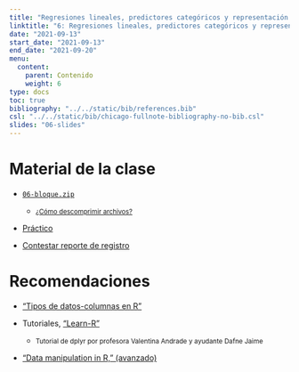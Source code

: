 ```yaml
---
title: "Regresiones lineales, predictores categóricos y representación gráfica"
linktitle: "6: Regresiones lineales, predictores categóricos y representación gráfica"
date: "2021-09-13"
start_date: "2021-09-13"
end_date: "2021-09-20"
menu:
  content:
    parent: Contenido
    weight: 6
type: docs
toc: true
bibliography: "../../static/bib/references.bib"
csl: "../../static/bib/chicago-fullnote-bibliography-no-bib.csl"
slides: "06-slides"
---
```


# Material de la clase

-   [<i class="fas fa-file-archive"></i> `06-bloque.zip`](https://github.com/learn-R/09-class/raw/main/05-bloque.zip)

    -   <small>[<i class="fas fa-file-o"></i>¿Cómo descomprimir archivos?](/resource/unzipping)</small>

-   [<i class="fas fa-laptop-code"></i> Práctico](/example/06-practico/)

-   <i class="fas fa-external-link-square-alt"></i> [Contestar reporte de registro](https://learn-r.formr.org)

# Recomendaciones

-   <i class="fas fa-book"></i> [“Tipos de datos-columnas en R”](https://statsandr.com/blog/data-types-in-r/)

-   <i class="fab fa-youtube"></i> Tutoriales, [“Learn-R”](https://www.youtube.com/watch?v=APzU10EMMjg)

    -   <small>Tutorial de dplyr por profesora Valentina Andrade y ayudante Dafne Jaime</small>

-   <i class="fas fa-book"></i> [“Data manipulation in R,” (avanzado)](https://statsandr.com/blog/data-manipulation-in-r/)

